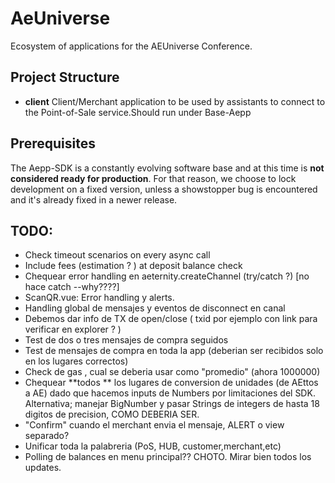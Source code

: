 # AeUniverse

Ecosystem of applications for the AEUniverse Conference.

## Project Structure

* **client** Client/Merchant application to be used by assistants to connect to the Point-of-Sale service.Should run under Base-Aepp


## Prerequisites

The Aepp-SDK is a constantly evolving software base and at this time is **not considered ready for production**. For that reason, we choose to lock development on a fixed version, unless a showstopper bug is encountered and it's already fixed in a newer release.
  
## TODO:

* Check timeout scenarios on every async call
* Include  fees (estimation ? ) at deposit balance check
* Chequear error handling en aeternity.createChannel (try/catch ?) [no hace catch --why????]
* ScanQR.vue: Error handling y alerts. 
* Handling global de mensajes y eventos de disconnect en canal
* Debemos dar info de TX de open/close ( txid por ejemplo con link para verificar en explorer ? )
* Test de dos o tres mensajes de compra seguidos
* Test de mensajes de compra en toda la app (deberian ser recibidos solo en los lugares correctos)
* Check de gas , cual se deberia usar como "promedio" (ahora 1000000)
* Chequear **todos ** los lugares de conversion de unidades (de AEttos a AE) dado que hacemos inputs de Numbers por limitaciones del SDK. Alternativa; manejar BigNumber y pasar Strings de integers de hasta 18 digitos de precision, COMO DEBERIA SER.
* "Confirm" cuando el merchant envia el mensaje, ALERT o view separado? 
* Unificar toda la palabreria (PoS, HUB, customer,merchant,etc)
* Polling de balances en menu principal?? CHOTO.  Mirar bien todos los updates.



